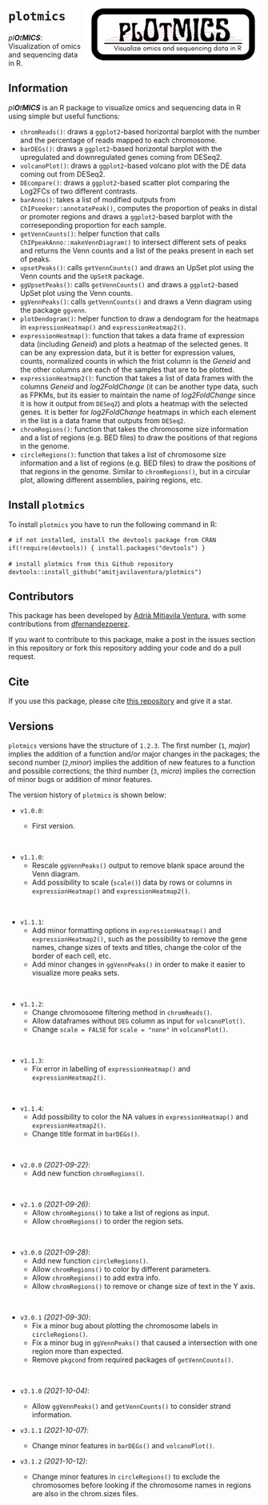 # `plotmics`  <img src="logo.png" align="right" alt="" width="350" />

_pl**O**t**MICS**_: Visualization of omics and sequencing data in R.

## Information

_pl**O**t**MICS**_ is an R package to visualize omics and sequencing data in R using simple but useful functions:

* `chromReads()`: draws a `ggplot2`-based horizontal barplot with the number and the percentage of reads mapped to each chromosome.
* `barDEGs()`: draws a `ggplot2`-based horizontal barplot with the upregulated and downregulated genes coming from DESeq2.
* `volcanoPlot()`: draws a `ggplot2`-based volcano plot with the DE data coming out from DESeq2.
* `DEcompare()`: draws a `ggplot2`-based scatter plot comparing the Log2FCs of two different contrasts.
* `barAnno()`: takes a list of modified outputs from `ChIPseeker::annotatePeak()`, computes the proportion of peaks in distal or promoter regions and draws a `ggplot2`-based barplot with the correseponding proportion for each sample.
* `getVennCounts()`: helper function that calls `ChIPpeakAnno::makeVennDiagram()` to intersect different sets of peaks and returns the Venn counts and a list of the peaks present in each set of peaks.
* `upsetPeaks()`: calls `getVennCounts()` and draws an UpSet plot using the Venn counts and the `UpSetR` package.
* `ggUpsetPeaks()`: calls `getVennCounts()` and draws a `ggplot2`-based UpSet plot using the Venn counts.
* `ggVennPeaks()`: calls `getVennCounts()` and draws a Venn diagram using the package `ggvenn`.
* `plotDendogram()`: helper function to draw a dendogram for the heatmaps in `expressionHeatmap()` and `expressionHeatmap2()`.
* `expressionHeatmap()`: function that takes a data frame of expression data (including *Geneid*) and plots a heatmap of the selected genes. It can be any expression data, but it is better for expression values, counts, normalized counts in which the frist column is the *Geneid* and the other columns are each of the samples that are to be plotted.
* `expressionHeatmap2()`: function that takes a list of data frames with the columns *Geneid* and *log2FoldChange* (it can be another type data, such as FPKMs, but its easier to maintain the name of *log2FoldChange* since it is how it output from `DESeq2`) and plots a heatmap with the selected genes. It is better for *log2FoldChange* heatmaps in which each element in the list is a data frame that outputs from `DESeq2`.
* `chromRegions()`: function that takes the chromosome size information and a list of regions (e.g. BED files) to draw the positions of that regions in the genome.
* `circleRegions()`: function that takes a list of chromosome size information and a list of regions (e.g. BED files) to draw the positions of that regions in the genome. Similar to `chromRegions()`, but in a circular plot, allowing different assemblies, pairing regions, etc. 

## Install `plotmics` 

To install `plotmics` you have to run the following command in R:

```
# if not installed, install the devtools package from CRAN 
if(!require(devtools)) { install.packages("devtools") }

# install plotmics from this Github repository 
devtools::install_github("amitjavilaventura/plotmics")
```

## Contributors

This package has been developed by [Adrià Mitjavila Ventura](https://amitjavilaventura.github.io), with some contributions from [dfernandezperez](https://github.com/dfernandezperez).

If you want to contribute to this package, make a post in the issues section in this repository or fork this repository adding your code and do a pull request.

## Cite

If you use this package, please cite [this repository](https://github.com/amitjavilaventura/plotmics) and give it a star.

## Versions

`plotmics` versions have the structure of `1.2.3`. The first number (`1`, *major*) implies the addition of a function and/or major changes in the packages; the second number (`2`,*minor*) implies the addition of new features to a function and possible corrections; the third number (`3`, *micro*) implies the correction of minor bugs or addition of minor features.

The version history of `plotmics` is shown below:

* `v1.0.0`: 

  + First version. 
  
<br>

* `v1.1.0`: 
  + Rescale `ggVennPeaks()` output to remove blank space around the Venn diagram.
  + Add possibility to scale (`scale()`) data by rows or columns in `expressionHeatmap()` and `expressionHeatmap2()`. 
  
<br>

* `v1.1.1`: 
  + Add minor formatting options in `expressionHeatmap()` and `expressionHeatmap2()`, such as the possibility to remove the gene names, change sizes of texts and titles, change the color of the border of each cell, etc.
  + Add minor changes in `ggVennPeaks()` in order to make it easier to visualize more peaks sets.  
  
<br>
  
* `v1.1.2`:
  + Change chromosome filtering method in `chromReads()`.
  + Allow dataframes without `DEG` column as input for `volcanoPlot()`.
  + Change `scale = FALSE` for `scale = "none"` in `volcanoPlot()`. 
  
<br>
  
* `v1.1.3`:
  + Fix error in labelling of `expressionHeatmap()` and `expressionHeatmap2()`.
  
<br>
  
* `v1.1.4`:
  + Add possibility to color the NA values in `expressionHeatmap()` and `expressionHeatmap2()`.
  + Change title format in `barDEGs()`. 
  
<br>
  
* `v2.0.0` *(2021-09-22)*:
  + Add new function `chromRegions()`. 
  
<br>
  
* `v2.1.0` *(2021-09-26)*:
  + Allow `chromRegions()` to take a list of regions as input.
  + Allow `chromRegions()` to order the region sets.
  
<br>
  
* `v3.0.0` *(2021-09-28)*:
  + Add new function `circleRegions()`.
  + Allow `chromRegions()` to color by different parameters.
  + Allow `chromRegions()` to add extra info.
  + Allow `chromRegions()` to remove or change size of text in the Y axis.
  
<br>
  
* `v3.0.1` *(2021-09-30)*:
  + Fix a minor bug about plotting the chromosome labels in `circleRegions()`.
  + Fix a minor bug in `ggVennPeaks()` that caused a intersection with one region more than expected.
  + Remove `pkgcond` from required packages of `getVennCounts()`.
  
<br>

* `v3.1.0` *(2021-10-04)*:
  + Allow `ggVennPeaks()` and `getVennCounts()` to consider strand information.
  
* `v3.1.1` *(2021-10-07)*:
  + Change minor features in `barDEGs()` and `volcanoPlot()`.
  
* `v3.1.2` *(2021-10-12)*:
  + Change minor features in `circleRegions()` to exclude the chromosomes before looking if the chromosome names in regions are also in the chrom.sizes files.
  
<br>
